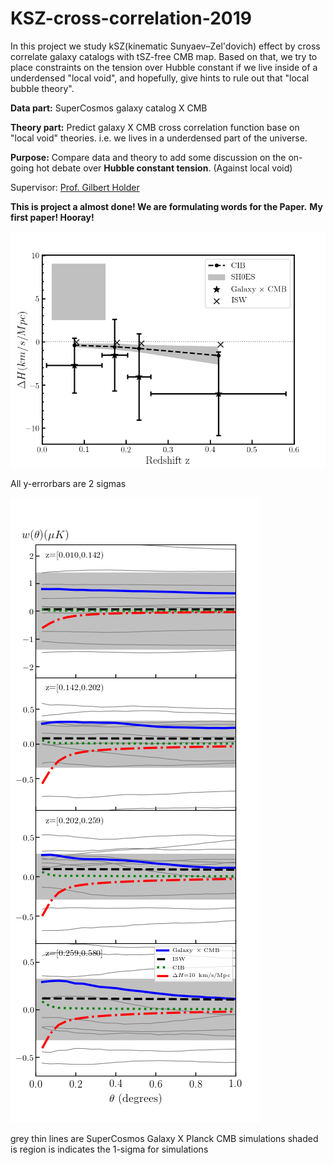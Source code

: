 # KSZ-cross-correlation-2019

In this project we study kSZ(kinematic Sunyaev–Zel'dovich) effect by cross correlate galaxy catalogs with tSZ-free CMB map. Based on that, we try to place constraints on the tension over Hubble constant if we live inside of a underdensed "local void", and hopefully, give hints to rule out that "local bubble theory".

**Data part:** SuperCosmos galaxy catalog X CMB

**Theory part:** Predict galaxy X CMB cross correlation function base on "local void" theories. i.e. we lives in a underdensed part of the universe.

**Purpose:** Compare data and theory to add some discussion on the on-going hot debate over **Hubble constant tension**. (Against local void)

Supervisor: [Prof. Gilbert Holder](https://physics.illinois.edu/people/directory/profile/gholder)

**This is project a almost done! We are formulating words for the Paper.**
**My first paper! Hooray!**


![](plot/Delta_H.png)

All y-errorbars are 2 sigmas




![](plot/correlation.png)

grey thin lines are SuperCosmos Galaxy X Planck CMB simulations
shaded is region is indicates the 1-sigma for simulations
